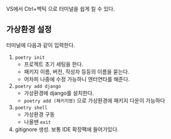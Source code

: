 VS에서 Ctrl+백틱 으로 터미널을 쉽게 킬 수 있다.

## 가상환경 설정

터미널에 다음과 같이 입력한다.

1. `poetry init`
   - 프로젝트 초기 세팅을 한다.
   - 패키지 이름, 버전, 작성자 등등의 이름을 묻는다.
   - 어차피 나중에 수정 가능하니 엔터연타를 해준다.
2. `poetry add django`
   - 가상환경에 django를 설치한다.
   - `poetry add (패키지명)` 으로 가상환경에 패키지 다운이 가능하다
3. `poetry shell`
   - 가상환경 구동
   - 나올땐 `exit`
4. gitignore 생성. 보통 IDE 확장팩에 들어가있다.
